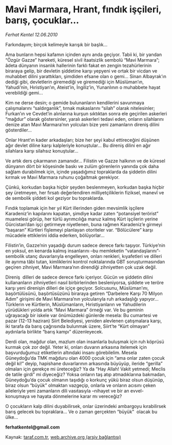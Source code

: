 # Mavi Marmara, Hrant, fındık işçileri, barış, çocuklar... 

*Ferhat Kentel 12.06.2010*

<div class="yazi">
<p>Farkındayım; birçok kelimeyle karışık bir başlık...</p>
<p>Ama bunların hepsi kafamın içinden aynı anda geçiyor. Tabii ki, bir yandan “Özgür Gazze” hareketi, küresel sivil itaatsizlik sembolü “Mavi Marmara”; âdeta dünyanın insanlık hallerinin farklı fakat en zengin tezahürlerinin biraraya gelip, bir devletin şiddetine karşı yepyeni ve ortak bir vicdan ve muhabbet dilini yarattıkları, şimdiden efsane olan o gemi... Sinan Albayrak’ın dediği gibi, devletlerin giremediği ve giremediği için Müslüman’ın, Yahudi’nin, Hıristiyan’ın, Ateist’in, İngiliz’in, Yunanlının o muhabbete hayat verebildiği gemi...</p>
<p>Kim ne derse desin; o gemide bulunanların kendilerini savunmaya çalışmalarını “saldırganlık”, tırnak makaslarını “silah” olarak nitelesinler; Furkan’ın ve Cevdet’in alınlarına kurşun sıktıktan sonra ele geçirilen askerleri “mağdur” olarak göstersinler, yaralı askerleri tedavi eden, onların silahlarını denize atan Mavi Marmara’nın yolcuları bize yeni zamanların direniş dilini gösterdiler...</p>
<p>Onlar Hrant’ın kader arkadaşları; bize her şeyi kabul ettireceğini düşünen ağır devlet diline karşı kalpleriyle konuştular... Bu direniş dilini en ağır silahlara karşı silahsız konuştular...</p>
<p>Ve artık ders çıkarmanın zamanıdır... Filistin ve Gazze halkının ve de küresel dünyanın dört bir köşesinde baskı ve zulüm görenlerin yanında çok daha sağlam durabilmek için, içinde yaşadığımız topraklarda da şiddetin dilini kırmak ve Mavi Marmara ruhunu çoğaltmak gerekiyor.</p>
<p>Çünkü, korkudan başka hiçbir şeyden beslenmeyen, korkudan başka hiçbir şey üretmeyen, her fırsatı değerlendiren milliyetçiliklerin fiziksel, manevî ve de sembolik şiddeti kol geziyor bu topraklarda.</p>
<p>Fındık toplamak için her yıl Kürt illerinden giden mevsimlik işçilere Karadeniz’in kapılarını kapatan, şimdiye kadar zaten “potansiyel terörist” muamelesi görüp, her türlü ayrımcılığa maruz kalmış Kürt işçilerin yerine Gürcistan’dan işçi getirmeye niyetlenen, buna rağmen Karadeniz’e girmeyi “başaran” Kürtleri fişlemeyi planlayan otoriteler var. “Bölücülere” karşı mücadele ettiklerini iddia ederken, bölüyorlar...</p>
<p>Filistin’in, Gazze’nin yaşadığı durum sadece derece farkı taşıyor. Türkiye’nin en yoksul, en kenarda kalmış insanlarını –bu memleketin “vatandaşlarını”- sembolik utanç duvarlarıyla engelleyen, onları renkleri, kıyafetleri ve dilleri ile ayrıma tâbi tutan, kimliklerini kontrol noktalarında GBT soruşturmasından geçiren zihniyet, Mavi Marmara’nın direndiği zihniyetten çok uzak değil.</p>
<p>Direniş  dilleri de sadece derece farkı içeriyor. Gücün ve şiddetin dilini kullananların zihniyetleri nasıl birbirlerinden besleniyorsa, şiddete ve teröre karşı yeni direnişin dilleri de içiçe geçiyor. Solcusunu, Müslüman’ını, başörtülüsünü, başörtüsüzünü biraraya getiren “Darbelere Karşı 70 Milyon Adım” girişimi de Mavi Marmara’nın yolcularıyla ruh arkadaşlığı yapıyor... Türklerin ve Kürtlerin, Müslümanların, Hıristiyanların ve Yahudilerin yürüdükleri yolda artık “Mavi Marmara” örneği var. Ve bu geminin uğrayacağı bir iskele var önümüzdeki günlerde mesela: Bu cumartesi ve pazar (12-13 haziran) Siirt Belediyesi, yeniden alevlenen çatışmalara karşı, iki tarafa da barış çağrısında bulunmak üzere, Siirt’te “Kürt olmayan” aydınlarla birlikte “barış kampı” düzenleyecek.</p>
<p>Derdi olan, mağdur olan, mazlum olan insanlarla buluşmak için ruh köprüsü  kurmak çok zor değil. Yeter ki, onları duvarın arkasına itelemek için başvurduğumuz etiketlerin altındaki insanı görebilelim. Mesela Güneydoğu’da TMK mağduru olan 4000 çocuk için “ama onlar zaten çocuk değil ki!” deyip, hapishane duvarlarının arkasında büyüyüp, ileride “gerilla” olmaları için gerekçe mi üreteceğiz? Ya da “Hay Allah! Vakit yetmedi; Meclis de tatile girdi” mi diyeceğiz? Yoksa onların taş atıp atmadıklarına bakmadan, Güneydoğu’da çocuk olmanın taşıdığı o korkunç yükü biraz olsun düşünüp, biraz olsun “büyük” olmaktan vazgeçip, onlarla ve onların acısını çeken aileleriyle yeni zamanların dili vasıtasıyla –nihayet ve bir an evvel- konuşmaya ve hayata dönmelerine karar mı vereceğiz?</p>
<p>O çocukların kalp dilini duyabilirsek, onlar üzerindeki ambargoyu kırabilirsek barış gelecek bu topraklara... Ve o zaman gerçekten “büyük”  olacak bu ülke...</p>
<p><b>ferhatkentel@gmail.com</b></p></div>

Kaynak: [taraf.com.tr](http://www.taraf.com.tr:80/ferhat-kentel/makale-mavi-marmara-hrant-findik-iscileri-baris.htm), [web.archive.org (arşiv bağlantısı)](http://web.archive.org/web/20100615154240/http://www.taraf.com.tr:80/ferhat-kentel/makale-mavi-marmara-hrant-findik-iscileri-baris.htm)
